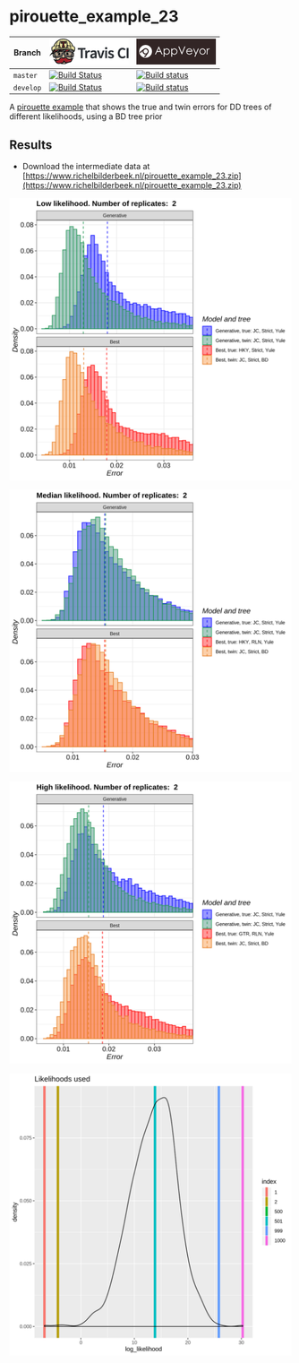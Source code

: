 # pirouette_example_23

Branch   |[![Travis CI logo](pics/TravisCI.png)](https://travis-ci.org)                                                                                                 |[![AppVeyor logo](pics/AppVeyor.png)](https://appveyor.com)                                                                                               
---------|--------------------------------------------------------------------------------------------------------------------------------------------------------------|--------------------------------------------------------------------------------------------------------------------------------------------------------------------------------------------
`master` |[![Build Status](https://travis-ci.org/richelbilderbeek/pirouette_example_23.svg?branch=master)](https://travis-ci.org/richelbilderbeek/pirouette_example_23) |[![Build status](https://ci.appveyor.com/api/projects/status/8ewhd1muuhf3l2b8/branch/master?svg=true)](https://ci.appveyor.com/project/richelbilderbeek/pirouette-example-23/branch/master)
`develop`|[![Build Status](https://travis-ci.org/richelbilderbeek/pirouette_example_23.svg?branch=develop)](https://travis-ci.org/richelbilderbeek/pirouette_example_23)|[![Build status](https://ci.appveyor.com/api/projects/status/8ewhd1muuhf3l2b8/branch/develop?svg=true)](https://ci.appveyor.com/project/richelbilderbeek/pirouette-example-23/branch/develop)

A [pirouette example](https://github.com/richelbilderbeek/pirouette_examples) that shows the true and twin errors for DD trees of different likelihoods, using a BD tree prior

## Results

 * Download the intermediate data at 
   [https://www.richelbilderbeek.nl/pirouette_example_23.zip](https://www.richelbilderbeek.nl/pirouette_example_23.zip)

![](errors_low.png)

![](errors_mid.png)

![](errors_high.png)

![Likelihoods](likelihoods.png)


